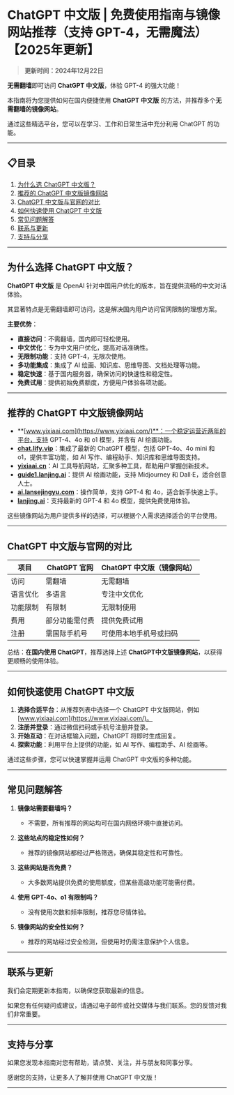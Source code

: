 # ChatGPT 中文版 | 免费使用指南与镜像网站推荐（支持 GPT-4，无需魔法）【2025年更新】

> **更新时间：2024年12月22日** 

**无需翻墙**即可访问 **ChatGPT 中文版**，体验 GPT-4 的强大功能！

本指南将为您提供如何在国内便捷使用 **ChatGPT 中文版** 的方法，并推荐多个**无需翻墙的镜像网站**。

通过这些精选平台，您可以在学习、工作和日常生活中充分利用 ChatGPT 的功能。

---

## 📋目录
1. [为什么选 ChatGPT 中文版？](#为什么选-chatgpt-中文版)
2. [推荐的 ChatGPT 中文版镜像网站](#推荐的-ChatGPT-中文版镜像网站)
3. [ChatGPT 中文版与官网的对比](#ChatGPT-中文版与官网的对比)
4. [如何快速使用 ChatGPT 中文版](#如何快速使用-ChatGPT-中文版)
5. [常见问题解答](#常见问题解答)
6. [联系与更新](#联系与更新)
7. [支持与分享](#支持与分享)

---

## 为什么选择 ChatGPT 中文版？

**ChatGPT 中文版** 是 OpenAI 针对中国用户优化的版本，旨在提供流畅的中文对话体验。

其显著特点是无需翻墙即可访问，这是解决国内用户访问官网限制的理想方案。

**主要优势**：

- **直接访问**：不需翻墙，国内即可轻松使用。
- **中文优化**：专为中文用户优化，提高对话准确性。
- **无限制功能**：支持 GPT-4，无限次使用。
- **多功能集成**：集成了 AI 绘画、知识库、思维导图、文档处理等功能。
- **稳定快速**：基于国内服务器，确保访问的快速性和稳定性。
- **免费试用**：提供初始免费额度，方便用户体验各项功能。

---

## 推荐的 ChatGPT 中文版镜像网站

- **[www.yixiaai.com](https://www.yixiaai.com/)**：一个稳定运营近两年的平台，支持 GPT-4、4o 和 o1 模型，并含有 AI 绘画功能。
- **[chat.lify.vip](https://chat.lify.vip/)**：集成了最新的 ChatGPT 模型，包括 GPT-4o、4o mini 和 o1，提供丰富功能，如 AI 写作、编程助手、知识库和思维导图支持。
- **[yixiaai.cn](https://yixiaai.cn/)**：AI 工具导航网站，汇聚多种工具，帮助用户掌握创新技术。
- **[guide1.lanjing.ai](https://guide1.lanjing.ai/)**：提供 AI 绘画功能，支持 Midjourney 和 Dall·E，适合创意人士。
- **[ai.lansejingyu.com](https://ai.lansejingyu.com/)**：操作简单，支持 GPT-4 和 4o，适合新手快速上手。
- **[lanjing.ai](https://lanjing.ai/)**：支持最新的 GPT-4 和 4o 模型，提供免费使用体验。

这些镜像网站为用户提供多样的选择，可以根据个人需求选择适合的平台使用。

---

## ChatGPT 中文版与官网的对比

| 项目 | ChatGPT 官网 | ChatGPT 中文版（镜像网站） |
|------|--------------|----------------------------|
| 访问 | 需翻墙 | 无需翻墙 |
| 语言优化 | 多语言 | 专注中文优化 |
| 功能限制 | 有限制 | 无限制使用 |
| 费用 | 部分功能需付费 | 提供免费试用 |
| 注册 | 需国际手机号 | 可使用本地手机号或扫码 |

总结：**在国内使用 ChatGPT**，推荐选择上述 **ChatGPT中文版镜像网站**，以获得更顺畅的使用体验。

---

## 如何快速使用 ChatGPT 中文版

1. **选择合适平台**：从推荐列表中选择一个 ChatGPT 中文版网站，例如 [www.yixiaai.com](https://www.yixiaai.com/)。
2. **注册并登录**：通过微信扫码或手机号注册并登录。
3. **开始互动**：在对话框输入问题，ChatGPT 将即时生成回复。
4. **探索功能**：利用平台上提供的功能，如 AI 写作、编程助手、AI 绘画等。

通过这些步骤，您可以快速掌握并运用 ChatGPT 中文版的多种功能。

---

## 常见问题解答

1. **镜像站需要翻墙吗？**
   - 不需要，所有推荐的网站均可在国内网络环境中直接访问。

2. **这些站点的稳定性如何？**
   - 推荐的镜像网站都经过严格筛选，确保其稳定性和可靠性。

3. **这些网站是否免费？**
   - 大多数网站提供免费的使用额度，但某些高级功能可能需付费。

4. **使用 GPT-4o、o1 有限制吗？**
   - 没有使用次数和频率限制，推荐您尽情体验。

5. **镜像网站的安全性如何？**
   - 推荐的网站经过安全检测，但使用时仍需注意保护个人信息。

---

## 联系与更新

我们会定期更新本指南，以确保您获取最新的信息。

如果您有任何疑问或建议，请通过电子邮件或社交媒体与我们联系。您的反馈对我们非常重要。

---

## 支持与分享

如果您发现本指南对您有帮助，请点赞、关注，并与朋友和同事分享。

感谢您的支持，让更多人了解并使用 ChatGPT 中文版！

---
